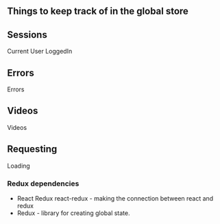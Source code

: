 Things to keep track of in the global store
---

Sessions
---
Current User
LoggedIn

Errors
---
Errors

Videos
---
Videos

Requesting
---
Loading


### Redux dependencies

* React Redux react-redux - making the connection between react and redux
* Redux - library for creating global state.
